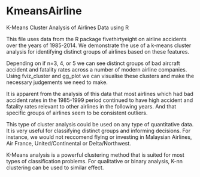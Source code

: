 # KmeansAirline
K-Means Cluster Analysis of Airlines Data using R


This file uses data from the R package fivethirtyeight on airline accidents over the years of 1985-2014.
We demonstrate the use of a k-means cluster analysis for identifying distinct groups of airlines based on these features.

Depending on if n=3, 4, or 5 we can see distinct groups of bad aircraft accident and fatality rates across a number of
modern airline companies. Using fviz_cluster and gg_plot we can visualise these clusters and make the necessary
judgements we need to make.

It is apparent from the analysis of this data that most airlines which had bad accident rates in the 1985-1999 period
continued to have high accident and fatality rates relevant to other airlines in the following years. And that
specific groups of airlines seem to be consistent outliers.

This type of cluster analysis could be used on any type of quantitative data. It is very useful for classifying distinct groups
and informing decisions. For instance, we would not reccomend flying or investing in Malaysian Airlines, Air France, United/Continental
or Delta/Northwest. 

K-Means analysis is a powerful clustering method that is suited for most types of classification problems.
For qualitative or binary analysis, K-nn clustering can be used to similar effect.
